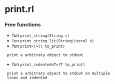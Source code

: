 # print.rl


### Free functions

* fun `print_string(String s) `
* fun `print_string_lit(StringLiteral s) `
* fun `print<T>(T to_print) `
```
 print a arbitrary object to stdout
```
* fun `print_indented<T>(T to_print) `
```
 print a arbitrary object to stdout on multiple 
 lines and indented
```
